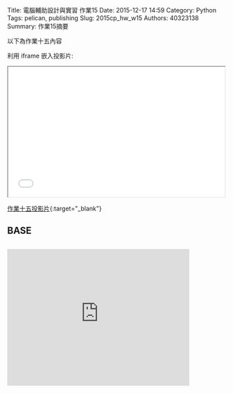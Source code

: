 Title: 電腦輔助設計與實習 作業15
Date: 2015-12-17 14:59
Category: Python
Tags: pelican, publishing
Slug: 2015cp_hw_w15
Authors: 40323138
Summary: 作業15摘要

以下為作業十五內容

利用 iframe 嵌入投影片:

<iframe src="simplest14.html" width="500" height="300"></iframe>

[作業十五投影片](simplest14.html){:target="_blank"}

 <h2>BASE <h2>
 
 <script src="https://github.com/40323138-1/40323138/blob/gh-pages/theme/images/base.stl"></script>
 
<iframe width="420" height="315" src="https://www.youtube.com/embed/7-w-1sMNhjU" frameborder="0" allowfullscreen></iframe>
